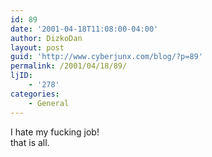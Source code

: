 ```yaml
---
id: 89
date: '2001-04-18T11:08:00-04:00'
author: DizkoDan
layout: post
guid: 'http://www.cyberjunx.com/blog/?p=89'
permalink: /2001/04/18/89/
ljID:
    - '278'
categories:
    - General
---
```


I hate my fucking job!  
that is all.